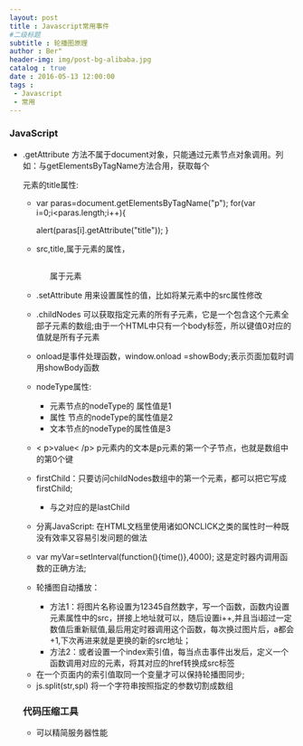 ```yaml
---
layout: post
title : Javascript常用事件
#二级标题
subtitle : 轮播图原理
author : Ber"
header-img: img/post-bg-alibaba.jpg
catalog : true
date : 2016-05-13 12:00:00
tags :
 - Javascript
 - 常用
---
```


### JavaScript

- .getAttribute 方法不属于document对象，只能通过元素节点对象调用。列如：与getElementsByTagName方法合用，获取每个<p>元素的title属性:

  - var paras=document.getElementsByTagName("p");
    for(var i=0;i<paras.length;i++){

    alert(paras[i].getAttribute("title"));
    }

  - src,title,属于元素的属性，<p> <img> <ul>属于元素

- .setAttribute 用来设置属性的值，比如将某元素中的src属性修改

- .childNodes  可以获取指定元素的所有子元素，它是一个包含这个元素全部子元素的数组;由于一个HTML中只有一个body标签，所以键值0对应的值就是所有子元素

- onload是事件处理函数，window.onload =showBody;表示页面加载时调用showBody函数

- nodeType属性:

  - 元素节点的nodeType的 属性值是1
  - 属性 节点的nodeType的属性值是2
  - 文本节点的nodeType的属性值是3

- < p>value< /p> p元素内的文本是p元素的第一个子节点，也就是数组中的第0个键

- firstChild：只要访问childNodes数组中的第一个元素，都可以把它写成firstChild;

  - 与之对应的是lastChild

- 分离JavaScript: 在HTML文档里使用诸如ONCLICK之类的属性时一种既没有效率又容易引发问题的做法

- var myVar=setInterval(function(){time()},4000); 这是定时器内调用函数的正确方法;

- 轮播图自动播放：

  - 方法1：将图片名称设置为12345自然数字，写一个函数，函数内设置元素属性中的src，拼接上地址就可以，随后设置i++,并且当i超过一定数值后重新赋值,最后用定时器调用这个函数，每次换过图片后，a都会+1,下次再进来就是更换的新的src地址；
  - 方法2：或者设置一个index索引值，每当点击事件出发后，定义一个函数调用对应的元素，将其对应的href转换成src标签


* 在一个页面内的索引值取同一个变量才可以保持轮播图同步;
* js.split(str,spl) 将一个字符串按照指定的参数切割成数组

### 代码压缩工具

- 可以精简服务器性能
